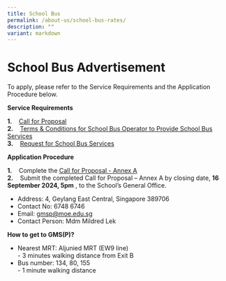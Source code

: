 ```yaml
---
title: School Bus
permalink: /about-us/school-bus-rates/
description: ""
variant: markdown
---
```

# **School Bus Advertisement**

To apply, please refer to the Service Requirements and the Application Procedure below.

**Service Requirements**  
  
**1.**    [Call for Proposal](https://www.canossacatholicpri.moe.edu.sg/files/School%20Canteen%20and%20School%20Bus/Call_for_Proposal.pdf)  
**2.**    [Terms & Conditions for School Bus Operator to Provide School Bus Services](https://www.canossacatholicpri.moe.edu.sg/files/School%20Canteen%20and%20School%20Bus/Terms___Conditions_for_School_Bus_Operator_to_Provide_School_Bus_Services.pdf)  
**3.**    [Request for School Bus Services](https://www.canossacatholicpri.moe.edu.sg/files/School%20Canteen%20and%20School%20Bus/Request_for_School_Bus_Services.pdf)

**Application Procedure**  
  
**1.**    Complete the [Call for Proposal - Annex A](https://www.canossacatholicpri.moe.edu.sg/files/School%20Canteen%20and%20School%20Bus/Call_for_Proposal___Annex_A__Information_from_Vendor_.pdf)  
**2.**    Submit the completed Call for Proposal – Annex A by closing date, **16 September 2024, 5pm** , to the School’s General Office.

* Address: 4, Geylang East Central,&nbsp;Singapore 389706
* Contact No: 6748 6746
* Email: gmsp@moe.edu.sg
* Contact Person: Mdm Mildred Lek 

**How to get to GMS(P)?**

*   Nearest MRT: Aljunied MRT (EW9 line)  
    \- 3 minutes walking distance from Exit B
*   Bus number: 134, 80, 155  
    \- 1 minute walking distance
